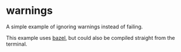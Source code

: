 # warnings

A simple example of ignoring warnings instead of failing.

This example uses [bazel][], but could also be compiled straight from the terminal.

[bazel]: https://bazel.build/
